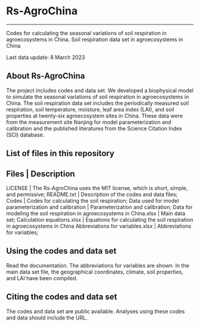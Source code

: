 # Rs-AgroChina
---------------------------------

Codes for calculating the seasonal variations of soil respiration in agroecosystems in China.
Soil respiration data set in agroecosystems in China

Last data update: 8 March 2023

About Rs-AgroChina
---------------------------------
The project includes codes and data set. We developed a biophysical model to simulate the seasonal variations of soil respiration in agroecosystems in China.
The soil respiration data set includes the periodically measured soil respiration, soil temperature, moisture, leaf area index (LAI), and soil properties
at twenty-six agroecosystem sites in China. These data were from the measurement site Nanjing for model parameterization and calibration and the
published literatures from the Science Citation Index (SCI) database.

List of files in this repository
---------------------------------

Files			     |	Description
---------------------------------
LICENSE      | The Rs-AgroChina uses the MIT license, which is short, simple, and permissive;
README.txt      | Description of the codes and data files;
Codes      | Codes for calculating the soil respiration;
Data used for model parameterization and calibration      | Parameterization and calibration;
Data for modeling the soil respiration in agroecosystems in China.xlsx      | Main data set;
Calculation equations.xlsx      | Equations for calculating the soil respiration in agroecosystems in China
Abbreviations for variables.xlsx      | Abbreviations for variables;

Using the codes and data set
---------------------------------
Read the documentation. The abbreviations for variables are shown. 
In the main data set file, the geographical coordinates, climate, soil properties, and LAI have been compiled.
 
Citing the codes and data set
---------------------------------
The codes and data set are public available. Analyses using these codes and data should include the URL.
